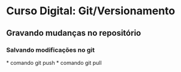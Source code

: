 <h1> Curso Digital: Git/Versionamento</h1>

<h2> Gravando mudanças no repositório </h2>

<h3> Salvando modificações no git </h3>
* comando git push 
* comando git pull
